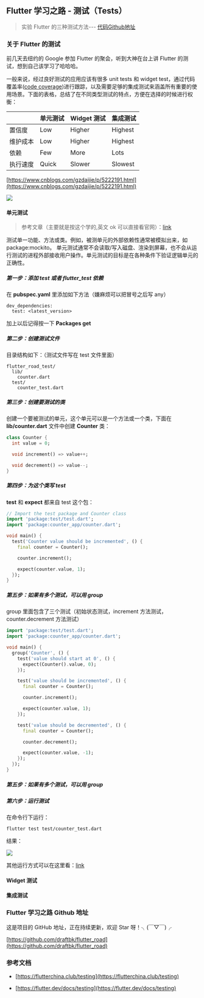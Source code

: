 ## Flutter 学习之路 - 测试（Tests）
> 实验 Flutter 的三种测试方法--- [代码Github地址]()

### 关于 Flutter 的测试

前几天去纽约的 Google 参加 Flutter 的聚会，听到大神在台上讲 Flutter 的测试，想到自己该学习了哈哈哈。


一般来说，经过良好测试的应用应该有很多 unit tests 和 widget test，通过代码覆盖率([code coverage](https://en.wikipedia.org/wiki/Code_coverage))进行跟踪，以及需要足够的集成测试来涵盖所有重要的使用场景。下面的表格，总结了在不同类型测试的特点，方便在选择的时候进行权衡：

|  | 单元测试 | Widget 测试 | 集成测试 |
| ------ | ------ | ------ | ------ | 
| 置信度 | Low | Higher | Highest | 
| 维护成本 | Low | Higher | Highest | 
| 依赖 | Few | More | Lots | 
| 执行速度 | Quick | Slower | Slowest | 

[https://www.cnblogs.com/gzdaijie/p/5222191.html](https://www.cnblogs.com/gzdaijie/p/5222191.html)


![](https://github.com/draftbk/Blog_Resource/blob/master/Flutter/gif/flutter_road_navigationbar.gif)




#### 单元测试

> 参考文章（主要就是按这个学的,英文 ok 可以直接看官网）：[link](https://flutter.dev/docs/cookbook/testing/unit/introduction)

测试单一功能、方法或类。例如，被测单元的外部依赖性通常被模拟出来，如package:mockito。 单元测试通常不会读取/写入磁盘、渲染到屏幕，也不会从运行测试的进程外部接收用户操作。单元测试的目标是在各种条件下验证逻辑单元的正确性。

##### 第一步：添加 **test** 或者 **flutter_test** 依赖

在 **pubspec.yaml** 里添加如下方法（嫌麻烦可以把冒号之后写 any）

```
dev_dependencies:
  test: <latest_version>
```
加上以后记得按一下 **Packages get** 

##### 第二步：创建测试文件

目录结构如下：（测试文件写在 test 文件里面）

```
flutter_road_test/
  lib/
    counter.dart
  test/
    counter_test.dart
```

##### 第三步：创建要测试的类

创建一个要被测试的单元，这个单元可以是一个方法或一个类，下面在 **lib/counter.dart** 文件中创建 **Counter** 类：

```Dart
class Counter {
  int value = 0;

  void increment() => value++;

  void decrement() => value--;
}
```
##### 第四步：为这个类写 test

**test** 和 **expect** 都来自 test 这个包：

```Dart
// Import the test package and Counter class
import 'package:test/test.dart';
import 'package:counter_app/counter.dart';

void main() {
  test('Counter value should be incremented', () {
    final counter = Counter();

    counter.increment();

    expect(counter.value, 1);
  });
}
```

##### 第五步：如果有多个测试，可以用 *group* 

group 里面包含了三个测试（初始状态测试，increment 方法测试，counter.decrement 方法测试）

```Dart
import 'package:test/test.dart';
import 'package:counter_app/counter.dart';

void main() {
  group('Counter', () {
    test('value should start at 0', () {
      expect(Counter().value, 0);
    });

    test('value should be incremented', () {
      final counter = Counter();

      counter.increment();

      expect(counter.value, 1);
    });

    test('value should be decremented', () {
      final counter = Counter();

      counter.decrement();

      expect(counter.value, -1);
    });
  });
}
```

##### 第五步：如果有多个测试，可以用 *group* 

##### 第六步：运行测试

在命令行下运行：

```
flutter test test/counter_test.dart
```

结果：

![](https://github.com/draftbk/Blog_Resource/blob/master/Flutter/picture/test/unit_test_result.png)

其他运行方式可以在这里看：[link](https://flutter.dev/docs/cookbook/testing/unit/introduction)

#### Widget 测试

#### 集成测试



### Flutter 学习之路 Github 地址

这是项目的 GitHub 地址，正在持续更新，欢迎 Star 呀！╮(￣▽￣)╭

[https://github.com/draftbk/flutter_road](https://github.com/draftbk/flutter_road)


### 参考文档

- [https://flutterchina.club/testing](https://flutterchina.club/testing)

- [https://flutter.dev/docs/testing](https://flutter.dev/docs/testing)







